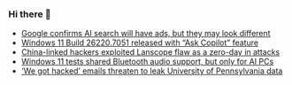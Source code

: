 ### Hi there 👋

<!--START_SECTION:feed-->
* [Google confirms AI search will have ads, but they may look different](https://www.bleepingcomputer.com/news/google/google-confirms-ai-search-will-have-ads-but-they-may-look-different/)
* [Windows 11 Build 26220.7051 released with “Ask Copilot” feature](https://www.bleepingcomputer.com/news/microsoft/windows-11-build-262207051-released-with-ask-copilot-feature/)
* [China-linked hackers exploited Lanscope flaw as a zero-day in attacks](https://www.bleepingcomputer.com/news/security/china-linked-hackers-exploited-lanscope-flaw-as-a-zero-day-in-attacks/)
* [Windows 11 tests shared Bluetooth audio support, but only for AI PCs](https://www.bleepingcomputer.com/news/microsoft/windows-11-tests-shared-bluetooth-audio-support-but-only-for-ai-pcs/)
* [‘We got hacked’ emails threaten to leak University of Pennsylvania data](https://www.bleepingcomputer.com/news/security/offensive-we-got-hacked-emails-sent-in-penn-security-incident/)
<!--END_SECTION:feed-->

<!--
**frankenk/frankenk** is a ✨ _special_ ✨ repository because its `README.md` (this file) appears on your GitHub profile.

Here are some ideas to get you started:

- 🔭 I’m currently working on ...
- 🌱 I’m currently learning ...
- 👯 I’m looking to collaborate on ...
- 🤔 I’m looking for help with ...
- 💬 Ask me about ...
- 📫 How to reach me: ...
- 😄 Pronouns: ...
- ⚡ Fun fact: ...
-->



